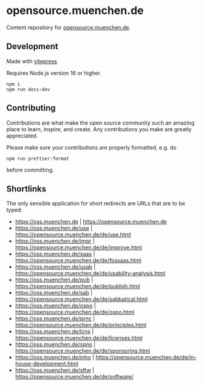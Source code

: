 # opensource.muenchen.de

Content repository for [opensource.muenchen.de](https://opensource.muenchen.de).

## Development

Made with [vitepress](https://vitepress.dev)

Requires Node.js version 16 or higher.

```
npm i
npm run docs:dev
```

## Contributing

Contributions are what make the open source community such an amazing place to learn, inspire, and create. Any contributions you make are greatly appreciated.

Please make sure your contributions are properly formatted, e.g. do

`npm run prettier:format`

before committing.


## Shortlinks

The only sensible application for short redirects are URLs that are to be typed.

* https://oss.muenchen.de | https://opensource.muenchen.de
* https://oss.muenchen.de/use | https://opensource.muenchen.de/de/use.html
* https://oss.muenchen.de/impr | https://opensource.muenchen.de/de/improve.html
* https://oss.muenchen.de/saas | https://opensource.muenchen.de/de/fossaas.html
* https://oss.muenchen.de/usab | https://opensource.muenchen.de/de/usability-analysis.html
* https://oss.muenchen.de/pub | https://opensource.muenchen.de/de/publish.html
* https://oss.muenchen.de/sab | https://opensource.muenchen.de/de/sabbatical.html
* https://oss.muenchen.de/ospo | https://opensource.muenchen.de/de/ospo.html
* https://oss.muenchen.de/prnc | https://opensource.muenchen.de/de/principles.html
* https://oss.muenchen.de/lcns | https://opensource.muenchen.de/de/licenses.html
* https://oss.muenchen.de/spns | https://opensource.muenchen.de/de/sponsoring.html
* https://oss.muenchen.de/inho | https://opensource.muenchen.de/de/in-house-development.html
* https://oss.muenchen.de/sftw | https://opensource.muenchen.de/de/software/
